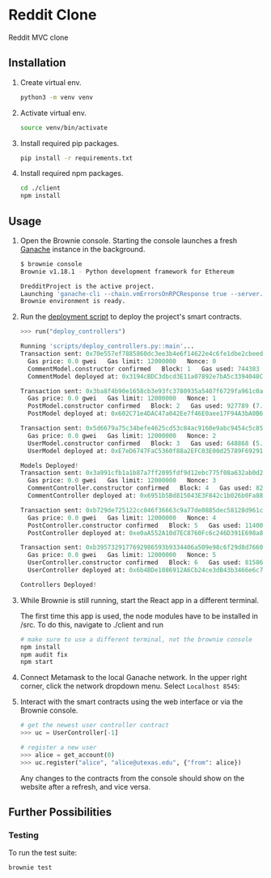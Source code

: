 # Reddit Clone

Reddit MVC clone

## Installation
1. Create virtual env.
    ```bash
    python3 -m venv venv
    ```

2. Activate virtual env.
    ```bash
    source venv/bin/activate
    ```

3. Install required pip packages.
    ```bash
    pip install -r requirements.txt
    ```

4. Install required npm packages.
    ```bash
    cd ./client
    npm install
    ```


## Usage

1. Open the Brownie console. Starting the console launches a fresh [Ganache](https://www.trufflesuite.com/ganache) instance in the background.

    ```bash
    $ brownie console
    Brownie v1.18.1 - Python development framework for Ethereum

    DredditProject is the active project.
    Launching 'ganache-cli --chain.vmErrorsOnRPCResponse true --server.port 8545 --miner.blockGasLimit 12000000 --wallet.totalAccounts 10 --hardfork istanbul --wallet.mnemonic brownie'...
    Brownie environment is ready.
    ```

2. Run the [deployment script](scripts/deploy_controllers.py) to deploy the project's smart contracts.

    ```python
    >>> run("deploy_controllers")

    Running 'scripts/deploy_controllers.py::main'...
    Transaction sent: 0x70e557ef7885860dc3ee3b4e6f14622e4c6fe1dbe2cbeedffb849171c8a204b2
      Gas price: 0.0 gwei   Gas limit: 12000000   Nonce: 0
      CommentModel.constructor confirmed   Block: 1   Gas used: 744383 (6.20%)
      CommentModel deployed at: 0x3194cBDC3dbcd3E11a07892e7bA5c3394048Cc87

    Transaction sent: 0x3ba8f4b90e1658cb3e93fc3780935a5407f6729fa961c0a00fb738b4080c38e9
      Gas price: 0.0 gwei   Gas limit: 12000000   Nonce: 1
      PostModel.constructor confirmed   Block: 2   Gas used: 927789 (7.73%)
      PostModel deployed at: 0x602C71e4DAC47a042Ee7f46E0aee17F94A3bA0B6

    Transaction sent: 0x5d6679a75c34befe4625cd53c84ac9160e9abc9454c5c8511b1cedadae3a1099
      Gas price: 0.0 gwei   Gas limit: 12000000   Nonce: 2
      UserModel.constructor confirmed   Block: 3   Gas used: 648868 (5.41%)
      UserModel deployed at: 0xE7eD6747FaC5360f88a2EFC03E00d25789F69291

    Models Deployed!
    Transaction sent: 0x3a991cfb1a1b87a7ff2095fdf9d12ebc775f08a632ab0d23b6de34beb17efb6c
      Gas price: 0.0 gwei   Gas limit: 12000000   Nonce: 3
      CommentController.constructor confirmed   Block: 4   Gas used: 822718 (6.86%)
      CommentController deployed at: 0x6951b5Bd815043E3F842c1b026b0Fa888Cc2DD85

    Transaction sent: 0xb729de725122cc046f36663c9a77de0885dec58128d961ca715b2b8b068bb7f5
      Gas price: 0.0 gwei   Gas limit: 12000000   Nonce: 4
      PostController.constructor confirmed   Block: 5   Gas used: 1140029 (9.50%)
      PostController deployed at: 0xe0aA552A10d7EC8760Fc6c246D391E698a82dDf9

    Transaction sent: 0xb3957329177692986593b9334406a509e98c6f29d8d7660ea7588c11da220fb8
      Gas price: 0.0 gwei   Gas limit: 12000000   Nonce: 5
      UserController.constructor confirmed   Block: 6   Gas used: 815862 (6.80%)
      UserController deployed at: 0x6b4BDe1086912A6Cb24ce3dB43b3466e6c72AFd3

    Controllers Deployed!
    ```

3. While Brownie is still running, start the React app in a different terminal.

    The first time this app is used, the node modules have to be installed in /src.
    To do this, navigate to ./client and run

    ```bash
    # make sure to use a different terminal, not the brownie console
    npm install
    npm audit fix
    npm start
    ```

4. Connect Metamask to the local Ganache network. In the upper right corner, click the network dropdown menu. Select `Localhost 8545`:



5. Interact with the smart contracts using the web interface or via the Brownie console.

    ```python
    # get the newest user controller contract
    >>> uc = UserController[-1]

    # register a new user
    >>> alice = get_account(0)
    >>> uc.register("alice", "alice@utexas.edu", {"from": alice})
    ```

    Any changes to the contracts from the console should show on the website after a refresh, and vice versa.

## Further Possibilities

### Testing

To run the test suite:

```bash
brownie test
```

